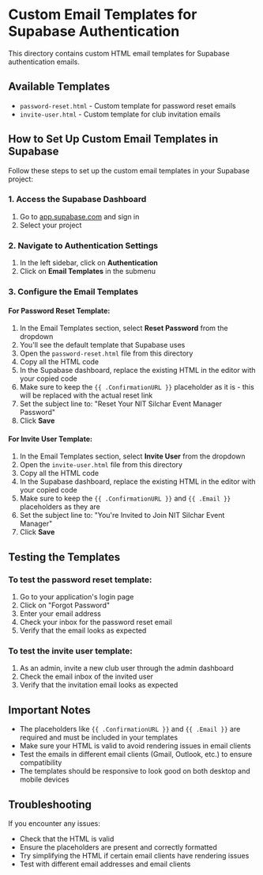# Custom Email Templates for Supabase Authentication

This directory contains custom HTML email templates for Supabase authentication emails.

## Available Templates

- `password-reset.html` - Custom template for password reset emails
- `invite-user.html` - Custom template for club invitation emails

## How to Set Up Custom Email Templates in Supabase

Follow these steps to set up the custom email templates in your Supabase project:

### 1. Access the Supabase Dashboard

1. Go to [app.supabase.com](https://app.supabase.com/) and sign in
2. Select your project

### 2. Navigate to Authentication Settings

1. In the left sidebar, click on **Authentication**
2. Click on **Email Templates** in the submenu

### 3. Configure the Email Templates

#### For Password Reset Template:

1. In the Email Templates section, select **Reset Password** from the dropdown
2. You'll see the default template that Supabase uses
3. Open the `password-reset.html` file from this directory
4. Copy all the HTML code
5. In the Supabase dashboard, replace the existing HTML in the editor with your copied code
6. Make sure to keep the `{{ .ConfirmationURL }}` placeholder as it is - this will be replaced with the actual reset link
7. Set the subject line to: "Reset Your NIT Silchar Event Manager Password"
8. Click **Save**

#### For Invite User Template:

1. In the Email Templates section, select **Invite User** from the dropdown
2. Open the `invite-user.html` file from this directory
3. Copy all the HTML code
4. In the Supabase dashboard, replace the existing HTML in the editor with your copied code
5. Make sure to keep the `{{ .ConfirmationURL }}` and `{{ .Email }}` placeholders as they are
6. Set the subject line to: "You're Invited to Join NIT Silchar Event Manager"
7. Click **Save**

## Testing the Templates

### To test the password reset template:

1. Go to your application's login page
2. Click on "Forgot Password"
3. Enter your email address
4. Check your inbox for the password reset email
5. Verify that the email looks as expected

### To test the invite user template:

1. As an admin, invite a new club user through the admin dashboard
2. Check the email inbox of the invited user
3. Verify that the invitation email looks as expected

## Important Notes

- The placeholders like `{{ .ConfirmationURL }}` and `{{ .Email }}` are required and must be included in your templates
- Make sure your HTML is valid to avoid rendering issues in email clients
- Test the emails in different email clients (Gmail, Outlook, etc.) to ensure compatibility
- The templates should be responsive to look good on both desktop and mobile devices

## Troubleshooting

If you encounter any issues:

- Check that the HTML is valid
- Ensure the placeholders are present and correctly formatted
- Try simplifying the HTML if certain email clients have rendering issues
- Test with different email addresses and email clients
